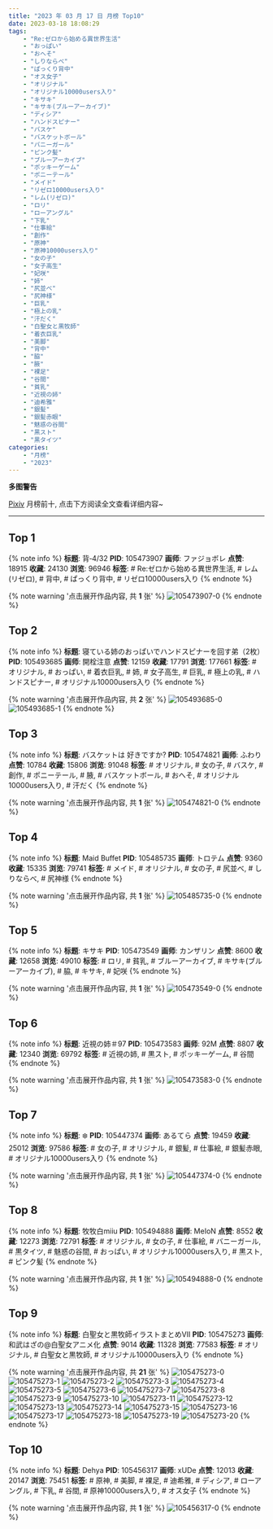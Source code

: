 ```yaml
---
title: "2023 年 03 月 17 日 月榜 Top10"
date: 2023-03-18 18:08:29
tags:
    - "Re:ゼロから始める異世界生活"
    - "おっぱい"
    - "おへそ"
    - "しりならべ"
    - "ぱっくり背中"
    - "オス女子"
    - "オリジナル"
    - "オリジナル10000users入り"
    - "キサキ"
    - "キサキ(ブルーアーカイブ)"
    - "ディシア"
    - "ハンドスピナー"
    - "バスケ"
    - "バスケットボール"
    - "バニーガール"
    - "ピンク髪"
    - "ブルーアーカイブ"
    - "ポッキーゲーム"
    - "ポニーテール"
    - "メイド"
    - "リゼロ10000users入り"
    - "レム(リゼロ)"
    - "ロリ"
    - "ローアングル"
    - "下乳"
    - "仕事絵"
    - "創作"
    - "原神"
    - "原神10000users入り"
    - "女の子"
    - "女子高生"
    - "妃咲"
    - "姉"
    - "尻並べ"
    - "尻神様"
    - "巨乳"
    - "極上の乳"
    - "汗だく"
    - "白聖女と黒牧師"
    - "着衣巨乳"
    - "美脚"
    - "背中"
    - "脇"
    - "腋"
    - "裸足"
    - "谷間"
    - "貧乳"
    - "近視の姉"
    - "迪希雅"
    - "銀髪"
    - "銀髪赤眼"
    - "魅惑の谷間"
    - "黒スト"
    - "黒タイツ"
categories:
    - "月榜"
    - "2023"
---
```


<i class="fa fa-triangle-exclamation"></i>**多图警告**<i class="fa fa-triangle-exclamation"></i>

[Pixiv](https://www.pixiv.net/) 月榜前十, 点击下方阅读全文查看详细内容~

<!-- more -->

---

## Top 1

{% note info %}
**标题**: 背‐4/32
**PID**: 105473907 **画师**: ファジョボレ
**点赞**: 18915 **收藏**: 24130 **浏览**: 96946
**标签**: # Re:ゼロから始める異世界生活, # レム(リゼロ), # 背中, # ぱっくり背中, # リゼロ10000users入り
{% endnote %}

{% note warning '点击展开作品内容, 共 **1** 张' %}
![105473907-0](https://i.pixiv.re/img-original/img/2023/02/18/00/04/15/105473907_p0.jpg)
{% endnote %}

## Top 2

{% note info %}
**标题**: 寝ている姉のおっぱいでハンドスピナーを回す弟（2枚）
**PID**: 105493685 **画师**: 開栓注意
**点赞**: 12159 **收藏**: 17791 **浏览**: 177661
**标签**: # オリジナル, # おっぱい, # 着衣巨乳, # 姉, # 女子高生, # 巨乳, # 極上の乳, # ハンドスピナー, # オリジナル10000users入り
{% endnote %}

{% note warning '点击展开作品内容, 共 **2** 张' %}
![105493685-0](https://i.pixiv.re/img-original/img/2023/02/18/18/49/49/105493685_p0.jpg)
![105493685-1](https://i.pixiv.re/img-original/img/2023/02/18/18/49/49/105493685_p1.jpg)
{% endnote %}

## Top 3

{% note info %}
**标题**: バスケットは 好きですか?
**PID**: 105474821 **画师**: ふわり
**点赞**: 10784 **收藏**: 15806 **浏览**: 91048
**标签**: # オリジナル, # 女の子, # バスケ, # 創作, # ポニーテール, # 腋, # バスケットボール, # おへそ, # オリジナル10000users入り, # 汗だく
{% endnote %}

{% note warning '点击展开作品内容, 共 **1** 张' %}
![105474821-0](https://i.pixiv.re/img-original/img/2023/02/18/00/43/40/105474821_p0.jpg)
{% endnote %}

## Top 4

{% note info %}
**标题**: Maid Buffet
**PID**: 105485735 **画师**: トロテム
**点赞**: 9360 **收藏**: 15335 **浏览**: 79741
**标签**: # メイド, # オリジナル, # 女の子, # 尻並べ, # しりならべ, # 尻神様
{% endnote %}

{% note warning '点击展开作品内容, 共 **1** 张' %}
![105485735-0](https://i.pixiv.re/img-original/img/2023/02/18/12/48/17/105485735_p0.jpg)
{% endnote %}

## Top 5

{% note info %}
**标题**: キサキ
**PID**: 105473549 **画师**: カンザリン
**点赞**: 8600 **收藏**: 12658 **浏览**: 49010
**标签**: # ロリ, # 貧乳, # ブルーアーカイブ, # キサキ(ブルーアーカイブ), # 脇, # キサキ, # 妃咲
{% endnote %}

{% note warning '点击展开作品内容, 共 **1** 张' %}
![105473549-0](https://i.pixiv.re/img-original/img/2023/02/18/00/00/44/105473549_p0.png)
{% endnote %}

## Top 6

{% note info %}
**标题**: 近視の姉＃97
**PID**: 105473583 **画师**: 92M
**点赞**: 8807 **收藏**: 12340 **浏览**: 69792
**标签**: # 近視の姉, # 黒スト, # ポッキーゲーム, # 谷間
{% endnote %}

{% note warning '点击展开作品内容, 共 **1** 张' %}
![105473583-0](https://i.pixiv.re/img-original/img/2023/02/18/00/00/53/105473583_p0.png)
{% endnote %}

## Top 7

{% note info %}
**标题**: ❄️
**PID**: 105447374 **画师**: あるてら
**点赞**: 19459 **收藏**: 25012 **浏览**: 97586
**标签**: # 女の子, # オリジナル, # 銀髪, # 仕事絵, # 銀髪赤眼, # オリジナル10000users入り
{% endnote %}

{% note warning '点击展开作品内容, 共 **1** 张' %}
![105447374-0](https://i.pixiv.re/img-original/img/2023/02/17/00/00/31/105447374_p0.png)
{% endnote %}

## Top 8

{% note info %}
**标题**: 牧牧白miiu
**PID**: 105494888 **画师**: MeIoN
**点赞**: 8552 **收藏**: 12273 **浏览**: 72791
**标签**: # オリジナル, # 女の子, # 仕事絵, # バニーガール, # 黒タイツ, # 魅惑の谷間, # おっぱい, # オリジナル10000users入り, # 黒スト, # ピンク髪
{% endnote %}

{% note warning '点击展开作品内容, 共 **1** 张' %}
![105494888-0](https://i.pixiv.re/img-original/img/2023/02/18/19/29/04/105494888_p0.jpg)
{% endnote %}

## Top 9

{% note info %}
**标题**: 白聖女と黒牧師イラストまとめⅦ
**PID**: 105475273 **画师**: 和武はざの@白聖女アニメ化
**点赞**: 9014 **收藏**: 11328 **浏览**: 77583
**标签**: # オリジナル, # 白聖女と黒牧師, # オリジナル10000users入り
{% endnote %}

{% note warning '点击展开作品内容, 共 **21** 张' %}
![105475273-0](https://i.pixiv.re/img-original/img/2023/02/18/00/47/07/105475273_p0.jpg)
![105475273-1](https://i.pixiv.re/img-original/img/2023/02/18/00/47/07/105475273_p1.jpg)
![105475273-2](https://i.pixiv.re/img-original/img/2023/02/18/00/47/07/105475273_p2.jpg)
![105475273-3](https://i.pixiv.re/img-original/img/2023/02/18/00/47/07/105475273_p3.jpg)
![105475273-4](https://i.pixiv.re/img-original/img/2023/02/18/00/47/07/105475273_p4.jpg)
![105475273-5](https://i.pixiv.re/img-original/img/2023/02/18/00/47/07/105475273_p5.jpg)
![105475273-6](https://i.pixiv.re/img-original/img/2023/02/18/00/47/07/105475273_p6.jpg)
![105475273-7](https://i.pixiv.re/img-original/img/2023/02/18/00/47/07/105475273_p7.jpg)
![105475273-8](https://i.pixiv.re/img-original/img/2023/02/18/00/47/07/105475273_p8.jpg)
![105475273-9](https://i.pixiv.re/img-original/img/2023/02/18/00/47/07/105475273_p9.jpg)
![105475273-10](https://i.pixiv.re/img-original/img/2023/02/18/00/47/07/105475273_p10.jpg)
![105475273-11](https://i.pixiv.re/img-original/img/2023/02/18/00/47/07/105475273_p11.jpg)
![105475273-12](https://i.pixiv.re/img-original/img/2023/02/18/00/47/07/105475273_p12.jpg)
![105475273-13](https://i.pixiv.re/img-original/img/2023/02/18/00/47/07/105475273_p13.jpg)
![105475273-14](https://i.pixiv.re/img-original/img/2023/02/18/00/47/07/105475273_p14.jpg)
![105475273-15](https://i.pixiv.re/img-original/img/2023/02/18/00/47/07/105475273_p15.jpg)
![105475273-16](https://i.pixiv.re/img-original/img/2023/02/18/00/47/07/105475273_p16.jpg)
![105475273-17](https://i.pixiv.re/img-original/img/2023/02/18/00/47/07/105475273_p17.jpg)
![105475273-18](https://i.pixiv.re/img-original/img/2023/02/18/00/47/07/105475273_p18.jpg)
![105475273-19](https://i.pixiv.re/img-original/img/2023/02/18/00/47/07/105475273_p19.jpg)
![105475273-20](https://i.pixiv.re/img-original/img/2023/02/18/00/47/07/105475273_p20.jpg)
{% endnote %}

## Top 10

{% note info %}
**标题**: Dehya
**PID**: 105456317 **画师**: xUDe
**点赞**: 12013 **收藏**: 20147 **浏览**: 75451
**标签**: # 原神, # 美脚, # 裸足, # 迪希雅, # ディシア, # ローアングル, # 下乳, # 谷間, # 原神10000users入り, # オス女子
{% endnote %}

{% note warning '点击展开作品内容, 共 **1** 张' %}
![105456317-0](https://i.pixiv.re/img-original/img/2023/02/17/10/44/31/105456317_p0.jpg)
{% endnote %}
